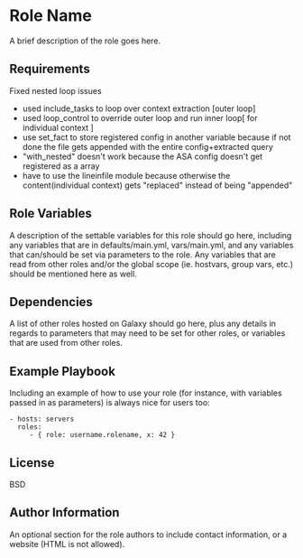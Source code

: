 Role Name
=========

A brief description of the role goes here.

Requirements
------------
Fixed nested loop issues

- used include_tasks to loop over context extraction [outer loop]
- used loop_control to override outer loop and run inner loop[ for individual context ]
- use set_fact to store registered config in another variable because if not done the file gets appended with the entire config+extracted query
- "with_nested" doesn't work because the ASA config doesn't get registered as a array 
- have to use the lineinfile module because otherwise the content(individual context) gets "replaced" instead of being "appended"

Role Variables
--------------

A description of the settable variables for this role should go here, including any variables that are in defaults/main.yml, vars/main.yml, and any variables that can/should be set via parameters to the role. Any variables that are read from other roles and/or the global scope (ie. hostvars, group vars, etc.) should be mentioned here as well.

Dependencies
------------

A list of other roles hosted on Galaxy should go here, plus any details in regards to parameters that may need to be set for other roles, or variables that are used from other roles.

Example Playbook
----------------

Including an example of how to use your role (for instance, with variables passed in as parameters) is always nice for users too:

    - hosts: servers
      roles:
         - { role: username.rolename, x: 42 }

License
-------

BSD

Author Information
------------------

An optional section for the role authors to include contact information, or a website (HTML is not allowed).
